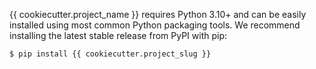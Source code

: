 {{ cookiecutter.project_name }} requires Python 3.10+ and can be easily installed using most common Python
packaging tools. We recommend installing the latest stable release from PyPI with pip:

```shell
$ pip install {{ cookiecutter.project_slug }}
```
